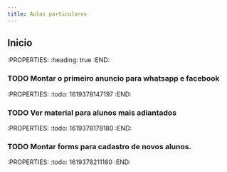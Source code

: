 ```yaml
---
title: Aulas particulares
---
```


## Inicio
:PROPERTIES:
:heading: true
:END:
### TODO Montar o primeiro anuncio para whatsapp e facebook
:PROPERTIES:
:todo: 1619378147197
:END:
### TODO Ver material para alunos mais adiantados
:PROPERTIES:
:todo: 1619378178180
:END:
### TODO Montar forms para cadastro de novos alunos.
:PROPERTIES:
:todo: 1619378211180
:END:
